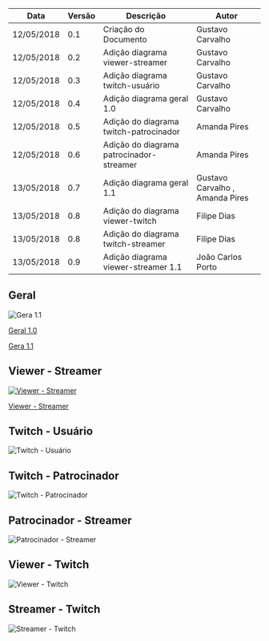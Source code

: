 |Data|Versão|Descrição|Autor|
|----|------|---------|-----|
|12/05/2018|0.1|Criação do Documento|Gustavo Carvalho|
|12/05/2018|0.2|Adição diagrama viewer-streamer|Gustavo Carvalho|
|12/05/2018|0.3|Adição diagrama twitch-usuário|Gustavo Carvalho|
|12/05/2018|0.4|Adição diagrama geral 1.0 |Gustavo Carvalho|
|12/05/2018|0.5|Adição do diagrama twitch-patrocinador |Amanda Pires|
|12/05/2018|0.6|Adição do diagrama patrocinador-streamer |Amanda Pires|
|13/05/2018|0.7|Adição diagrama geral 1.1 |Gustavo Carvalho , Amanda Pires|
|13/05/2018|0.8|Adição do diagrama viewer-twitch |Filipe Dias|
|13/05/2018|0.8|Adição do diagrama twitch-streamer |Filipe Dias|
|13/05/2018|0.9|Adição diagrama viewer-streamer 1.1 |João Carlos Porto|

## Geral

![Gera 1.1](./images/iStar/strategic-dependecy/geral-1-1.png)

[Geral 1.0](./images/iStar/strategic-dependecy/geral-1-0.png)

[Gera 1.1](./images/iStar/strategic-dependecy/geral-1-1.png)

## Viewer - Streamer

[![Viewer - Streamer](./images/iStar/strategic-dependecy/viewer-streamer1.1.png)](./images/iStar/strategic-dependecy/viewer-streamer1.1.png)

[Viewer - Streamer](./images/iStar/strategic-dependecy/viewer-streamer.png)


## Twitch - Usuário

![Twitch - Usuário](./images/iStar/strategic-dependecy/twitch-usuario.png)

## Twitch - Patrocinador

![Twitch - Patrocinador](./images/iStar/strategic-dependecy/twitch-patrocinador.png)


## Patrocinador - Streamer

![Patrocinador - Streamer](./images/iStar/strategic-dependecy/patrocinador-streamer.png)


## Viewer - Twitch

![Viewer - Twitch](./images/iStar/strategic-dependecy/viewer-twitch.png)


## Streamer - Twitch

![Streamer - Twitch](./images/iStar/strategic-dependecy/twitch-streamer.png)

